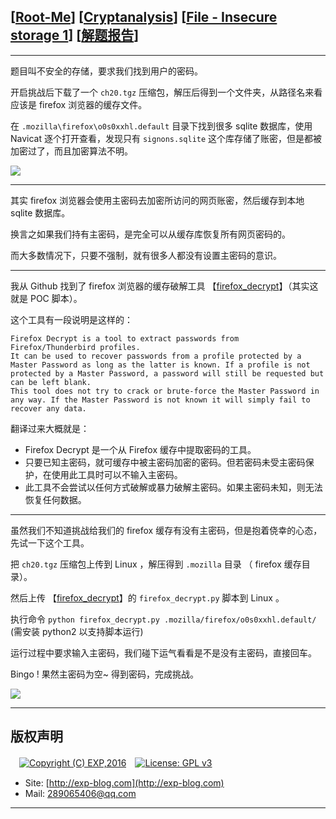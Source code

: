 ## [[Root-Me](https://www.root-me.org/)] [[Cryptanalysis](https://www.root-me.org/en/Challenges/Cryptanalysis/)] [[File - Insecure storage 1](https://www.root-me.org/en/Challenges/Cryptanalysis/File-Insecure-storage-1)] [[解题报告](https://exp-blog.com/safe/ctf/rootme/cryptanalysis/file-insecure-storage-1/)]

------

题目叫不安全的存储，要求我们找到用户的密码。

开启挑战后下载了一个 `ch20.tgz` 压缩包，解压后得到一个文件夹，从路径名来看应该是 firefox 浏览器的缓存文件。

在 `.mozilla\firefox\o0s0xxhl.default` 目录下找到很多 sqlite 数据库，使用 Navicat 逐个打开查看，发现只有 `signons.sqlite` 这个库存储了账密，但是都被加密过了，而且加密算法不明。

![](https://github.com/lyy289065406/CTF-Solving-Reports/blob/master/rootme/Cryptanalysis/%5B12%5D%20%5B20P%5D%20File%20-%20Insecure%20storage%201/imgs/01.png)


------------

其实 firefox 浏览器会使用主密码去加密所访问的网页账密，然后缓存到本地 sqlite 数据库。

换言之如果我们持有主密码，是完全可以从缓存库恢复所有网页密码的。

而大多数情况下，只要不强制，就有很多人都没有设置主密码的意识。


------------

我从 Github 找到了 firefox 浏览器的缓存破解工具 【[firefox_decrypt](https://github.com/Unode/firefox_decrypt)】（其实这就是 POC 脚本）。

这个工具有一段说明是这样的：

```
Firefox Decrypt is a tool to extract passwords from Firefox/Thunderbird profiles.
It can be used to recover passwords from a profile protected by a Master Password as long as the latter is known. If a profile is not protected by a Master Password, a password will still be requested but can be left blank.
This tool does not try to crack or brute-force the Master Password in any way. If the Master Password is not known it will simply fail to recover any data.
```

翻译过来大概就是：

- Firefox Decrypt 是一个从 Firefox 缓存中提取密码的工具。
- 只要已知主密码，就可缓存中被主密码加密的密码。但若密码未受主密码保护，在使用此工具时可以不输入主密码。
- 此工具不会尝试以任何方式破解或暴力破解主密码。如果主密码未知，则无法恢复任何数据。


------------

虽然我们不知道挑战给我们的 firefox 缓存有没有主密码，但是抱着侥幸的心态，先试一下这个工具。

把 `ch20.tgz` 压缩包上传到 Linux ，解压得到 `.mozilla` 目录 （ firefox 缓存目录）。

然后上传 【[firefox_decrypt](https://github.com/Unode/firefox_decrypt)】的 `firefox_decrypt.py` 脚本到 Linux 。

执行命令 `python firefox_decrypt.py .mozilla/firefox/o0s0xxhl.default/`  (需安装 python2 以支持脚本运行)

运行过程中要求输入主密码，我们碰下运气看看是不是没有主密码，直接回车。

Bingo ! 果然主密码为空~ 得到密码，完成挑战。

![](https://github.com/lyy289065406/CTF-Solving-Reports/blob/master/rootme/Cryptanalysis/%5B12%5D%20%5B20P%5D%20File%20-%20Insecure%20storage%201/imgs/02.png)


------

## 版权声明

　[![Copyright (C) EXP,2016](https://img.shields.io/badge/Copyright%20(C)-EXP%202016-blue.svg)](http://exp-blog.com)　[![License: GPL v3](https://img.shields.io/badge/License-GPL%20v3-blue.svg)](https://www.gnu.org/licenses/gpl-3.0)
  

- Site: [http://exp-blog.com](http://exp-blog.com) 
- Mail: <a href="mailto:289065406@qq.com?subject=[EXP's Github]%20Your%20Question%20（请写下您的疑问）&amp;body=What%20can%20I%20help%20you?%20（需要我提供什么帮助吗？）">289065406@qq.com</a>


------
